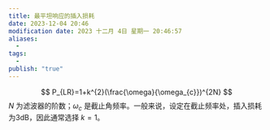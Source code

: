 ```yaml
---
title: 最平坦响应的插入损耗
date: 2023-12-04 20:46
modification date: 2023 十二月 4日 星期一 20:46:57
aliases:
  - 
tags:
  - 
publish: "true"
---
```


$$
P_{LR}=1+k^{2}(\frac{\omega}{\omega_{c}})^{2N}
$$
$N$ 为滤波器的阶数；$\omega_{c}$ 是截止角频率。一般来说，设定在截止频率处，插入损耗为3dB，因此通常选择 $k=1$。